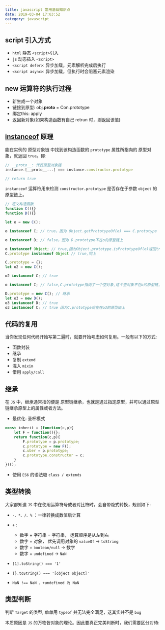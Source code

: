 ```yaml
---
title: javascript 常用基础知识点
date: 2019-03-04 17:03:52
category: javascript
---
```


## script 引入方式

- `html` 静态 `<script>`引入
- `js` 动态插入 `<script>`
- `<script defer>`: 异步加载，元素解析完成后执行
- `<script async>`: 异步加载，但执行时会阻塞元素渲染

## new 运算符的执行过程

- 新生成一个对象
- 链接到原型: obj.__proto__ = Con.prototype
- 绑定this: apply
- 返回新对象(如果构造函数有自己 retrun 时，则返回该值)


## [instanceof](https://developer.mozilla.org/zh-CN/docs/Web/JavaScript/Reference/Operators/instanceof) 原理

能在实例的 原型对象链 中找到该构造函数的 `prototype` 属性所指向的 原型对象，就返回 `true`。即:


```js
// __proto__: 代表原型对象链
instance.[__proto__...] === instance.constructor.prototype

// return true
```

`instanceof` 运算符用来检测 `constructor.prototype` 是否存在于参数 `object` 的原型链上。

```js
// 定义构造函数
function C(){} 
function D(){} 

let o = new C();

o instanceof C; // true，因为 Object.getPrototypeOf(o) === C.prototype

o instanceof D; // false，因为 D.prototype不在o的原型链上

o instanceof Object; // true,因为Object.prototype.isPrototypeOf(o)返回true
C.prototype instanceof Object // true,同上

C.prototype = {};
let o2 = new C();

o2 instanceof C; // true

o instanceof C; // false,C.prototype指向了一个空对象,这个空对象不在o的原型链上.

D.prototype = new C(); // 继承
let o3 = new D();
o3 instanceof D; // true
o3 instanceof C; // true 因为C.prototype现在在o3的原型链上
```


## 代码的复用

当你发现任何代码开始写第二遍时，就要开始考虑如何复用。一般有以下的方式:

- 函数封装
- 继承
- 复制 `extend`
- 混入 `mixin`
- 借用 `apply/call`

## 继承

在 `JS` 中，继承通常指的便是 原型链继承，也就是通过指定原型，并可以通过原型链继承原型上的属性或者方法。

- 最优化: 圣杯模式
```js
const inherit = (function(c,p){
	let F = function(){};
	return function(c,p){
		F.prototype = p.prototype;
		c.prototype = new F();
		c.uber = p.prototype;
		c.prototype.constructor = c;
	}
})();
```

- 使用 `ES6` 的语法糖 `class / extends`

## 类型转换

大家都知道 `JS` 中在使用运算符号或者对比符时，会自带隐式转换，规则如下:

- `-、*、/、%` ：一律转换成数值后计算
- `+` : 
  - 数字 + 字符串 = 字符串， 运算顺序是从左到右
  - 数字 + 对象， 优先调用对象的 `valueOf` -> `toString`
  - 数字 + `boolean/null` -> 数字
  - 数字 + `undefined` -> `NaN`


- `[1].toString() === '1'`
- `{}.toString() === '[object object]'`
- `NaN !== NaN 、+undefined 为 NaN`


## 类型判断

判断 `Target` 的类型, 单单用 `typeof` 并无法完全满足，这其实并不是 `bug`

本质原因是 `JS` 的万物皆对象的理论。因此要真正完美判断时，我们需要区分对待: